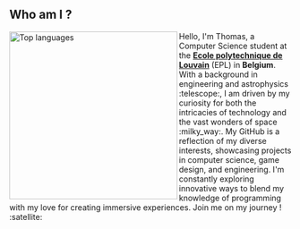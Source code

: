 <h2>Who am I ?</h2>
<img align="left" width="300" src="https://github-readme-stats-sigma-six.vercel.app/api/top-langs/?username=Thommmas&layout=compact&langs_count=10&theme=dark" alt="Top languages" />
<p>
Hello, I'm Thomas, a Computer Science student at the <strong><a href = https://en.wikipedia.org/wiki/Louvain_School_of_Engineering ... attributes-list>Ecole polytechnique de Louvain</a></strong> (EPL) in <strong>Belgium</strong>. With a background in engineering and astrophysics :telescope:, I am driven by my curiosity for both the intricacies of technology and the vast wonders of space :milky_way:. My GitHub is a reflection of my diverse interests, showcasing projects in computer science, game design, and engineering. I'm constantly exploring innovative ways to blend my knowledge of programming with my love for creating immersive experiences. Join me on my journey ! :satellite:
</p>
